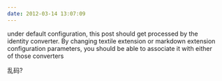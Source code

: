 ```yaml
---
date: 2012-03-14 13:07:09
---
```


under default configuration, this post should get processed by the  
identity converter. By changing textile extension or markdown extension  
configuration parameters, you should be able to associate it with either  
of those converters  

乱码?
